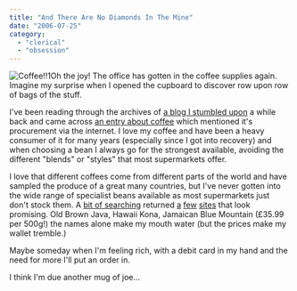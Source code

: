 ```yaml
---
title: "And There Are No Diamonds In The Mine"
date: "2006-07-25"
category:
  - "clerical"
  - "obsession"
---
```


![Coffee!!1](/wp-content/uploads/2006/07/bags_o_coffee.jpg "Coffee!!1")Oh the joy! The office has gotten in the coffee supplies again. Imagine my surprise when I opened the cupboard to discover row upon row of bags of the stuff.

I've been reading through the archives of [a blog I stumbled upon](http://woss.name/) a while back and came across [an entry about coffee](http://woss.name/2005/09/30/guatemalan-elephants/) which mentioned it's procurement via the internet. I love my coffee and have been a heavy consumer of it for many years (especially since I got into recovery) and when choosing a bean I always go for the strongest available, avoiding the different "blends" or "styles" that most supermarkets offer.

I love that different coffees come from different parts of the world and have sampled the produce of a great many countries, but I've never gotten into the wide range of specialist beans available as most supermarkets just don't stock them. A [bit of searching](http://www.google.co.uk/search?q=buy+coffee+uk) returned [a](http://www.realcoffee.co.uk/) [few](http://www.thebeanshop.com/) [sites](http://www.whittard.co.uk/) that look promising. Old Brown Java, Hawaii Kona, Jamaican Blue Mountain (£35.99 per 500g!) the names alone make my mouth water (but the prices make my wallet tremble.)

Maybe someday when I'm feeling rich, with a debit card in my hand and the need for more I'll put an order in.

I think I'm due another mug of joe...
